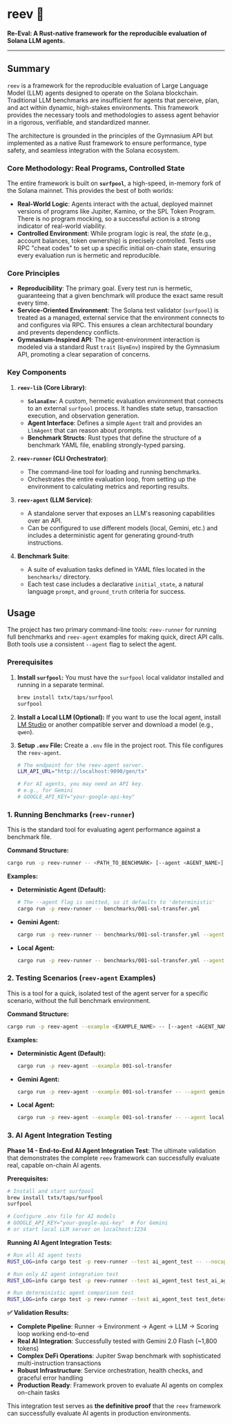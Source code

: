 # reev 🪸

**Re-Eval: A Rust-native framework for the reproducible evaluation of Solana LLM agents.**

---

## Summary

`reev` is a framework for the reproducible evaluation of Large Language Model (LLM) agents designed to operate on the Solana blockchain. Traditional LLM benchmarks are insufficient for agents that perceive, plan, and act within dynamic, high-stakes environments. This framework provides the necessary tools and methodologies to assess agent behavior in a rigorous, verifiable, and standardized manner.

The architecture is grounded in the principles of the Gymnasium API but implemented as a native Rust framework to ensure performance, type safety, and seamless integration with the Solana ecosystem.

### Core Methodology: Real Programs, Controlled State

The entire framework is built on **`surfpool`**, a high-speed, in-memory fork of the Solana mainnet. This provides the best of both worlds:
- **Real-World Logic**: Agents interact with the actual, deployed mainnet versions of programs like Jupiter, Kamino, or the SPL Token Program. There is no program mocking, so a successful action is a strong indicator of real-world viability.
- **Controlled Environment**: While program logic is real, the *state* (e.g., account balances, token ownership) is precisely controlled. Tests use RPC "cheat codes" to set up a specific initial on-chain state, ensuring every evaluation run is hermetic and reproducible.

### Core Principles

-   **Reproducibility**: The primary goal. Every test run is hermetic, guaranteeing that a given benchmark will produce the exact same result every time.
-   **Service-Oriented Environment**: The Solana test validator (`surfpool`) is treated as a managed, external service that the environment connects to and configures via RPC. This ensures a clean architectural boundary and prevents dependency conflicts.
-   **Gymnasium-Inspired API**: The agent-environment interaction is modeled via a standard Rust `trait` (`GymEnv`) inspired by the Gymnasium API, promoting a clear separation of concerns.

### Key Components

1.  **`reev-lib` (Core Library)**:
    *   **`SolanaEnv`**: A custom, hermetic evaluation environment that connects to an external `surfpool` process. It handles state setup, transaction execution, and observation generation.
    *   **Agent Interface**: Defines a simple `Agent` trait and provides an `LlmAgent` that can reason about prompts.
    *   **Benchmark Structs**: Rust types that define the structure of a benchmark YAML file, enabling strongly-typed parsing.

2.  **`reev-runner` (CLI Orchestrator)**:
    *   The command-line tool for loading and running benchmarks.
    *   Orchestrates the entire evaluation loop, from setting up the environment to calculating metrics and reporting results.

3.  **`reev-agent` (LLM Service)**:
    *   A standalone server that exposes an LLM's reasoning capabilities over an API.
    *   Can be configured to use different models (local, Gemini, etc.) and includes a deterministic agent for generating ground-truth instructions.

4.  **Benchmark Suite**:
    *   A suite of evaluation tasks defined in YAML files located in the `benchmarks/` directory.
    *   Each test case includes a declarative `initial_state`, a natural language `prompt`, and `ground_truth` criteria for success.

## Usage

The project has two primary command-line tools: `reev-runner` for running full benchmarks and `reev-agent` examples for making quick, direct API calls. Both tools use a consistent `--agent` flag to select the agent.

### Prerequisites

1.  **Install `surfpool`:**
    You must have the `surfpool` local validator installed and running in a separate terminal.
    ```bash
    brew install txtx/taps/surfpool
    surfpool
    ```

2.  **Install a Local LLM (Optional):**
    If you want to use the local agent, install [LM Studio](https://lmstudio.ai/) or another compatible server and download a model (e.g., `qwen`).

3.  **Setup `.env` File:**
    Create a `.env` file in the project root. This file configures the `reev-agent`.
    ```bash
    # The endpoint for the reev-agent server.
    LLM_API_URL="http://localhost:9090/gen/tx"

    # For AI agents, you may need an API key.
    # e.g., for Gemini
    # GOOGLE_API_KEY="your-google-api-key"
    ```

### 1. Running Benchmarks (`reev-runner`)

This is the standard tool for evaluating agent performance against a benchmark file.

**Command Structure:**
```sh
cargo run -p reev-runner -- <PATH_TO_BENCHMARK> [--agent <AGENT_NAME>]
```

**Examples:**

*   **Deterministic Agent (Default):**
    ```sh
    # The --agent flag is omitted, so it defaults to 'deterministic'
    cargo run -p reev-runner -- benchmarks/001-sol-transfer.yml
    ```

*   **Gemini Agent:**
    ```sh
    cargo run -p reev-runner -- benchmarks/001-sol-transfer.yml --agent gemini-2.5-pro
    ```

*   **Local Agent:**
    ```sh
    cargo run -p reev-runner -- benchmarks/001-sol-transfer.yml --agent local
    ```

### 2. Testing Scenarios (`reev-agent` Examples)

This is a tool for a quick, isolated test of the agent server for a specific scenario, without the full benchmark environment.

**Command Structure:**
```sh
cargo run -p reev-agent --example <EXAMPLE_NAME> -- [--agent <AGENT_NAME>]
```

**Examples:**

*   **Deterministic Agent (Default):**
    ```sh
    cargo run -p reev-agent --example 001-sol-transfer
    ```

*   **Gemini Agent:**
    ```sh
    cargo run -p reev-agent --example 001-sol-transfer -- --agent gemini-2.5-pro
    ```

*   **Local Agent:**
    ```sh
    cargo run -p reev-agent --example 001-sol-transfer -- --agent local
    ```

### 3. AI Agent Integration Testing

**Phase 14 - End-to-End AI Agent Integration Test**: The ultimate validation that demonstrates the complete `reev` framework can successfully evaluate real, capable on-chain AI agents.

**Prerequisites:**
```sh
# Install and start surfpool
brew install txtx/taps/surfpool
surfpool

# Configure .env file for AI models
# GOOGLE_API_KEY="your-google-api-key"  # For Gemini
# or start local LLM server on localhost:1234
```

**Running AI Agent Integration Tests:**
```sh
# Run all AI agent tests
RUST_LOG=info cargo test -p reev-runner --test ai_agent_test -- --nocapture

# Run only AI agent integration test
RUST_LOG=info cargo test -p reev-runner --test ai_agent_test test_ai_agent_jupiter_swap_integration -- --nocapture

# Run deterministic agent comparison test  
RUST_LOG=info cargo test -p reev-runner --test ai_agent_test test_deterministic_agent_jupiter_swap_integration -- --nocapture
```

**✅ Validation Results:**
- **Complete Pipeline**: Runner → Environment → Agent → LLM → Scoring loop working end-to-end
- **Real AI Integration**: Successfully tested with Gemini 2.0 Flash (~1,800 tokens)
- **Complex DeFi Operations**: Jupiter Swap benchmark with sophisticated multi-instruction transactions
- **Robust Infrastructure**: Service orchestration, health checks, and graceful error handling
- **Production Ready**: Framework proven to evaluate AI agents on complex on-chain tasks

This integration test serves as **the definitive proof** that the `reev` framework can successfully evaluate AI agents in production environments.
